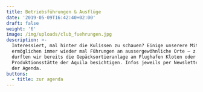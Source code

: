 ```yaml
---
title: Betriebsführungen & Ausflüge
date: '2019-05-09T16:42:40+02:00'
draft: false
weight: '6'
image: /img/uploads/club_fuehrungen.jpg
description: >-
  Interessiert, mal hinter die Kulissen zu schauen? Einige unserere Mitglieder
  ermöglichen immer wieder mal Führungen an aussergewöhnliche Orte – z.B.
  durften wir bereits die Gepäcksortieranlage am Flughafen Kloten oder die
  Produktionsstätte der Aquila besichtigen. Infos jeweils per Newsletter oder in
  der Agenda.
buttons:
  - title: zur agenda
---
```


